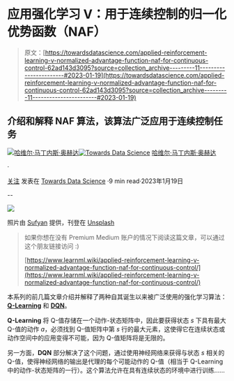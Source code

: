 # 应用强化学习 V：用于连续控制的归一化优势函数（NAF）

> 原文：[https://towardsdatascience.com/applied-reinforcement-learning-v-normalized-advantage-function-naf-for-continuous-control-62ad143d3095?source=collection_archive---------11-----------------------#2023-01-19](https://towardsdatascience.com/applied-reinforcement-learning-v-normalized-advantage-function-naf-for-continuous-control-62ad143d3095?source=collection_archive---------11-----------------------#2023-01-19)

## 介绍和解释 NAF 算法，该算法广泛应用于连续控制任务

[](https://medium.com/@JavierMtz5?source=post_page-----62ad143d3095--------------------------------)[![哈维尔·马丁内斯·奥赫达](../Images/5b5df4220fa64c13232c29de9b4177af.png)](https://medium.com/@JavierMtz5?source=post_page-----62ad143d3095--------------------------------)[](https://towardsdatascience.com/?source=post_page-----62ad143d3095--------------------------------)[![Towards Data Science](../Images/a6ff2676ffcc0c7aad8aaf1d79379785.png)](https://towardsdatascience.com/?source=post_page-----62ad143d3095--------------------------------) [哈维尔·马丁内斯·奥赫达](https://medium.com/@JavierMtz5?source=post_page-----62ad143d3095--------------------------------)

·

[关注](https://medium.com/m/signin?actionUrl=https%3A%2F%2Fmedium.com%2F_%2Fsubscribe%2Fuser%2F74d7213a71a8&operation=register&redirect=https%3A%2F%2Ftowardsdatascience.com%2Fapplied-reinforcement-learning-v-normalized-advantage-function-naf-for-continuous-control-62ad143d3095&user=Javier+Mart%C3%ADnez+Ojeda&userId=74d7213a71a8&source=post_page-74d7213a71a8----62ad143d3095---------------------post_header-----------) 发表在 [Towards Data Science](https://towardsdatascience.com/?source=post_page-----62ad143d3095--------------------------------) ·9 min read·2023年1月19日[](https://medium.com/m/signin?actionUrl=https%3A%2F%2Fmedium.com%2F_%2Fvote%2Ftowards-data-science%2F62ad143d3095&operation=register&redirect=https%3A%2F%2Ftowardsdatascience.com%2Fapplied-reinforcement-learning-v-normalized-advantage-function-naf-for-continuous-control-62ad143d3095&user=Javier+Mart%C3%ADnez+Ojeda&userId=74d7213a71a8&source=-----62ad143d3095---------------------clap_footer-----------)

--

[](https://medium.com/m/signin?actionUrl=https%3A%2F%2Fmedium.com%2F_%2Fbookmark%2Fp%2F62ad143d3095&operation=register&redirect=https%3A%2F%2Ftowardsdatascience.com%2Fapplied-reinforcement-learning-v-normalized-advantage-function-naf-for-continuous-control-62ad143d3095&source=-----62ad143d3095---------------------bookmark_footer-----------)![](../Images/980806b6e676bcf2f2e28c3dca2000f0.png)

照片由 [Sufyan](https://unsplash.com/@blenderdesigner_1688?utm_source=medium&utm_medium=referral) 提供，刊登在 [Unsplash](https://unsplash.com/?utm_source=medium&utm_medium=referral)

> 如果你想在没有 Premium Medium 账户的情况下阅读这篇文章，可以通过这个朋友链接访问 :)
> 
> [https://www.learnml.wiki/applied-reinforcement-learning-v-normalized-advantage-function-naf-for-continuous-control/](https://www.learnml.wiki/applied-reinforcement-learning-v-normalized-advantage-function-naf-for-continuous-control/)

本系列的前几篇文章介绍并解释了两种自其诞生以来被广泛使用的强化学习算法：[**Q-Learning**](https://medium.com/towards-data-science/applied-reinforcement-learning-i-q-learning-d6086c1f437) 和 [**DQN**](https://medium.com/towards-data-science/applied-reinforcement-learning-iii-deep-q-networks-dqn-8f0e38196ba9)。

**Q-Learning** 将 Q-值存储在一个动作-状态矩阵中，因此要获得状态 *s* 下具有最大 Q-值的动作 *a*，必须找到 Q-值矩阵中第 *s* 行的最大元素，这使得它在连续状态或动作空间中的应用变得不可能，因为 Q-值矩阵将是无限的。

另一方面，**DQN** 部分解决了这个问题，通过使用神经网络来获得与状态 *s* 相关的 Q-值，使得神经网络的输出是代理的每个可能动作的 Q-值（相当于 Q-Learning 中的动作-状态矩阵的一行）。这个算法允许在具有连续状态的环境中进行训练……
